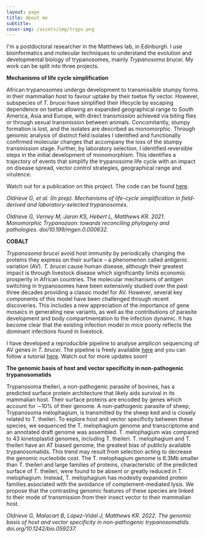 ```yaml
---
layout: page
title: About me
subtitle:
cover-img: /assets/img/tryps.png
---
```


I'm a postdoctoral researcher in the Matthews lab, in Edinburgh. I use bioinformatics and molecular techniques to understand the evolution and developmental biology of trypanosomes, mainly _Trypanosoma brucei_. My work can be split into three projects.

__Mechanisms of life cycle simplification__

African trypanosomes undergo development to transmissible stumpy forms in their mammalian host to favour uptake by their tsetse fly vector. However, subspecies of _T. brucei_ have simplified their lifecycle by escaping dependence on tsetse allowing an expanded geographical range to South America, Asia and Europe, with direct transmission achieved via biting flies or through sexual transmission between animals. Concomitantly, stumpy formation is lost, and the isolates are described as monomorphic. Through genomic analysis of distinct field isolates I identified and functionally confirmed molecular changes that accompany the loss of the stumpy transmission stage. Further, by laboratory selection, I identified reversible steps in the initial development of monomorphism. This identifies a trajectory of events that simplify the trypanosome life cycle with an impact on disease spread, vector control strategies, geographical range and virulence.

Watch out for a publication on this project. The code can be found [here](https://github.com/goldrieve/Mechanisms-of-life-cycle-simplification).

_Oldrieve G, et al. (In prep). Mechanisms of life-cycle simplification in field-derived and laboratory-selected trypanosomes._

_Oldrieve G, Verney M, Jaron KS, Hebert L, Matthews KR. 2021. Monomorphic Trypanozoon: towards reconciling phylogeny and pathologies. doi/10.199/mgen.0.000632._

__COBALT__ 

_Trypanosoma brucei_ avoid host immunity by periodically changing the proteins they express on their surface – a phenomenon called antigenic variation (AV). _T. brucei_ cause human disease, although their greatest impact is through livestock disease which significantly limits economic prosperity in African countries. The molecular mechanisms of antigen switching in trypanosomes have been extensively studied over the past three decades providing a classic model for AV. However, several key components of this model have been challenged through recent discoveries. This includes a new appreciation of the importance of gene mosaics in generating new variants, as well as the contributions of parasite development and body compartmentation to the infection dynamic. It has become clear that the existing infection model in mice poorly reflects the dominant infections found in livestock.

I have developed a reproducible pipeline to analyse amplicon sequencing of AV genes in _T. brucei_. The pipeline is freely available [here](https://github.com/goldrieve/vsgseq2) and you can follow a tutorial [here](https://github.com/goldrieve/vsgseq2). Watch out for more updates soon!

__The genomic basis of host and vector specificity in non-pathogenic trypanosomatids__

Trypanosoma theileri, a non-pathogenic parasite of bovines, has a predicted surface protein architecture that likely aids survival in its mammalian host. Their surface proteins are encoded by genes which account for ∼10% of their genome. A non-pathogenic parasite of sheep, Trypanosoma melophagium, is transmitted by the sheep ked and is closely related to T. theileri. To explore host and vector specificity between these species, we sequenced the T. melophagium genome and transcriptome and an annotated draft genome was assembled. T. melophagium was compared to 43 kinetoplastid genomes, including T. theileri. T. melophagium and T. theileri have an AT biased genome, the greatest bias of publicly available trypanosomatids. This trend may result from selection acting to decrease the genomic nucleotide cost. The T. melophagium genome is 6.3Mb smaller than T. theileri and large families of proteins, characteristic of the predicted surface of T. theileri, were found to be absent or greatly reduced in T. melophagium. Instead, T. melophagium has modestly expanded protein families associated with the avoidance of complement-mediated lysis. We propose that the contrasting genomic features of these species are linked to their mode of transmission from their insect vector to their mammalian host.

_Oldrieve G, Malacart B, López-Vidal J, Matthews KR. 2022. The genomic basis of host and vector specificity in non-pathogenic trypanosomatids. doi.org/10.1242/bio.059237._

